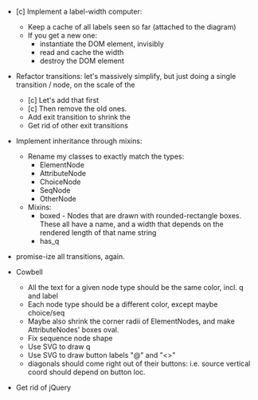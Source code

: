 * [c] Implement a label-width computer:
    * Keep a cache of all labels seen so far (attached to the diagram)
    * If you get a new one:
        * instantiate the DOM element, invisibly
        * read and cache the width
        * destroy the DOM element


* Refactor transitions: let's massively simplify, but just doing a single
  transition / node, on the scale of the <g>
    * [c] Let's add that first
    * [c] Then remove the old ones.
    * Add exit transition to shrink the <g>
    * Get rid of other exit transitions


* Implement inheritance through mixins:
    * Rename my classes to exactly match the types:
        * ElementNode
        * AttributeNode
        * ChoiceNode
        * SeqNode
        * OtherNode
    * Mixins:
        * boxed - Nodes that are drawn with rounded-rectangle boxes. These all
          have a name, and a width that depends on the rendered length of that
          name string
        * has_q

* promise-ize all transitions, again.


* Cowbell
    * All the text for a given node type should be the same color, incl.
      q and label
    * Each node type should be a different color, except maybe choice/seq
    * Maybe also shrink the corner radii of ElementNodes, and make AttributeNodes'
      boxes oval.
    * Fix sequence node shape
    * Use SVG to draw q
    * Use SVG to draw button labels "@" and "<>"
    * diagonals should come right out of their buttons: i.e. source vertical
      coord should depend on button loc.

* Get rid of jQuery


